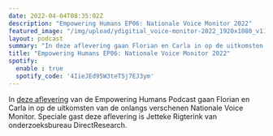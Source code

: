 ```yaml
---
date: 2022-04-04T08:35:02Z
description: "Empowering Humans EP06: Nationale Voice Monitor 2022"
featured_image: "/img/upload/ydigitial_voice-monitor-2022_1920x1080_v11-01.png"
layout: podcast
summary: "In deze aflevering gaan Florian en Carla in op de uitkomsten van de onlangs verschenen Nationale Voice Monitor."
title: "Empowering Humans EP06: Nationale Voice Monitor 2022"
spotify:
  enable : true
  spotify_code: '4IieJEd95W3teT5j7EJ3ym'
---
```

In [deze aflevering](https://beyondvoice.fm/podcast/beyond-voice-ep05-de-nationale-voice-monitor-2022-is-uit/) van de Empowering Humans Podcast gaan Florian en Carla in op de uitkomsten van de onlangs verschenen Nationale Voice Monitor. Speciale gast deze aflevering is Jetteke Rigterink van onderzoeksbureau DirectResearch.